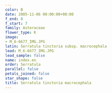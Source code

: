 ```yaml
---
color: B
date: 2005-11-06 00:00:00+00:00
f_end: 8
f_start: 7
family: Asteraceae
flower_type: K
image:
- M_6-6677_IMG.JPG
latin: Serratula tinctoria subsp. macrocephala
lead: M_6-6677_IMG.JPG
lead_sample: false
name: index.en
order: Serratula
parallel: false
petals_joined: false
star_shape: false
title: Serratula tinctoria macrocephala
---
```

